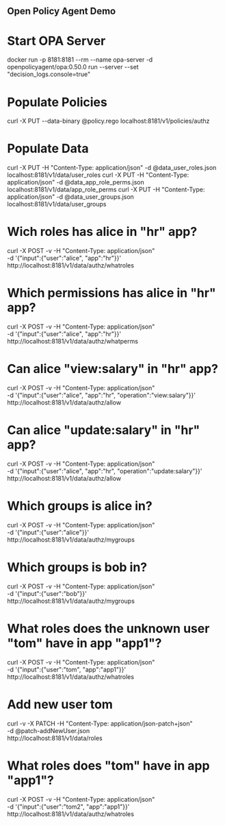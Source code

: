 Open Policy Agent Demo
---

# Start OPA Server
docker run -p 8181:8181 --rm --name opa-server -d openpolicyagent/opa:0.50.0 run --server --set "decision_logs.console=true"

# Populate Policies
curl -X PUT --data-binary @policy.rego  localhost:8181/v1/policies/authz

# Populate Data
curl -X PUT -H "Content-Type: application/json" -d @data_user_roles.json localhost:8181/v1/data/user_roles
curl -X PUT -H "Content-Type: application/json" -d @data_app_role_perms.json localhost:8181/v1/data/app_role_perms
curl -X PUT -H "Content-Type: application/json" -d @data_user_groups.json localhost:8181/v1/data/user_groups

# Wich roles has alice in "hr" app?
curl -X POST -v -H "Content-Type: application/json" \
  -d '{"input":{"user":"alice", "app":"hr"}}' \
  http://localhost:8181/v1/data/authz/whatroles

# Which permissions has alice in "hr" app?
curl -X POST -v -H "Content-Type: application/json" \
  -d '{"input":{"user":"alice", "app":"hr"}}' \
  http://localhost:8181/v1/data/authz/whatperms

# Can alice "view:salary" in "hr" app?
curl -X POST -v -H "Content-Type: application/json" \
  -d '{"input":{"user":"alice", "app":"hr", "operation":"view:salary"}}' \
  http://localhost:8181/v1/data/authz/allow

# Can alice "update:salary" in "hr" app?
curl -X POST -v -H "Content-Type: application/json" \
  -d '{"input":{"user":"alice", "app":"hr", "operation":"update:salary"}}' \
  http://localhost:8181/v1/data/authz/allow


# Which groups is alice in?
curl -X POST -v -H "Content-Type: application/json" \
  -d '{"input":{"user":"alice"}}' \
  http://localhost:8181/v1/data/authz/mygroups

# Which groups is bob in?
curl -X POST -v -H "Content-Type: application/json" \
  -d '{"input":{"user":"bob"}}' \
  http://localhost:8181/v1/data/authz/mygroups


# What roles does the unknown user "tom" have in app "app1"? 
curl -X POST -v -H "Content-Type: application/json" \
  -d '{"input":{"user":"tom", "app":"app1"}}' \
  http://localhost:8181/v1/data/authz/whatroles

# Add new user tom

curl -v -X PATCH -H "Content-Type: application/json-patch+json" \
  -d @patch-addNewUser.json \
  http://localhost:8181/v1/data/roles

# What roles does "tom" have in app "app1"?
curl -X POST -v -H "Content-Type: application/json" \
  -d '{"input":{"user":"tom2", "app":"app1"}}' \
  http://localhost:8181/v1/data/authz/whatroles

